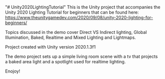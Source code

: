 "# Unity2020LightingTutorial" 
This is the Unity project that accompanies the Unity 2020 Lighting Tutorial for beginners that can be found here:
https://www.theunitygamedev.com/2020/09/08/unity-2020-lighting-for-beginners/

Topics discussed in the demo cover Direct VS Indirect lighting, Global Illumination, Baked, Realtime and Mixed Lighting and Lightmaps.

Project created with Unity version 2020.1.3f1

The demo project sets up a simple living room scene with a tv that projects a baked area light and a spotlight used for realtime lighting.

Enojoy!
